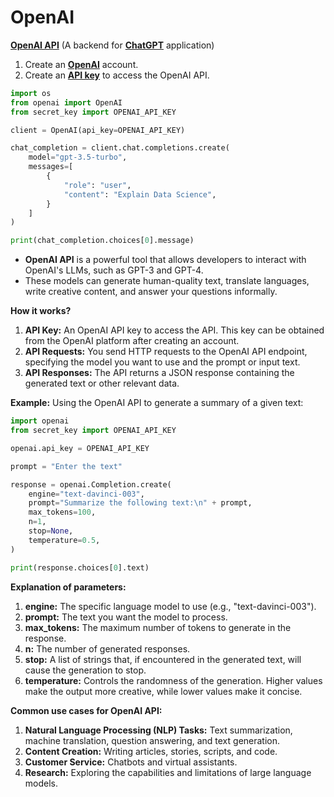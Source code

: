 # OpenAI
[**OpenAI API**](https://platform.openai.com/docs/overview) (A backend for [**ChatGPT**](https://chatgpt.com/) application)

1. Create an [**OpenAI**](https://openai.com/) account.
2. Create an [**API key**](https://platform.openai.com/api-keys) to access the OpenAI API.


```python
import os
from openai import OpenAI
from secret_key import OPENAI_API_KEY

client = OpenAI(api_key=OPENAI_API_KEY)

chat_completion = client.chat.completions.create(
    model="gpt-3.5-turbo",
    messages=[
        {
            "role": "user",
            "content": "Explain Data Science",
        }
    ]
)

print(chat_completion.choices[0].message)
```

- **OpenAI API** is a powerful tool that allows developers to interact with OpenAI's LLMs, such as GPT-3 and GPT-4.
- These models can generate human-quality text, translate languages, write creative content, and answer your questions informally.

**How it works?**
1. **API Key:** An OpenAI API key to access the API. This key can be obtained from the OpenAI platform after creating an account.
2. **API Requests:** You send HTTP requests to the OpenAI API endpoint, specifying the model you want to use and the prompt or input text.
3. **API Responses:** The API returns a JSON response containing the generated text or other relevant data.

**Example:**
Using the OpenAI API to generate a summary of a given text:

```python
import openai
from secret_key import OPENAI_API_KEY

openai.api_key = OPENAI_API_KEY

prompt = "Enter the text"

response = openai.Completion.create(
    engine="text-davinci-003",
    prompt="Summarize the following text:\n" + prompt,
    max_tokens=100,
    n=1,
    stop=None,
    temperature=0.5,
)

print(response.choices[0].text)
```

**Explanation of parameters:**
1. **engine:** The specific language model to use (e.g., "text-davinci-003").
2. **prompt:** The text you want the model to process.
3. **max_tokens:** The maximum number of tokens to generate in the response.
4. **n:** The number of generated responses.
5. **stop:** A list of strings that, if encountered in the generated text, will cause the generation to stop.
6. **temperature:** Controls the randomness of the generation. Higher values make the output more creative, while lower values make it concise.

**Common use cases for OpenAI API:**
1. **Natural Language Processing (NLP) Tasks:** Text summarization, machine translation, question answering, and text generation.
2. **Content Creation:** Writing articles, stories, scripts, and code.
3. **Customer Service:** Chatbots and virtual assistants.
4. **Research:** Exploring the capabilities and limitations of large language models.
